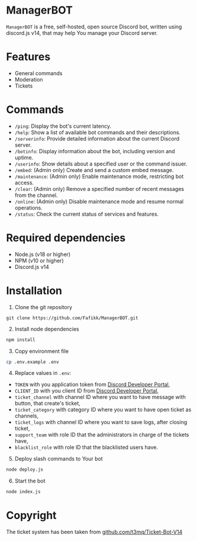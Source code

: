 # ManagerBOT

`ManagerBOT` is a free, self-hosted, open source Discord bot, written using discord.js v14, that may help You manage your Discord server.

# Features
- General commands
- Moderation
- Tickets

# Commands

- `/ping`: Display the bot's current latency.
- `/help`: Show a list of available bot commands and their descriptions.
- `/serverinfo`: Provide detailed information about the current Discord server.
- `/botinfo`: Display information about the bot, including version and uptime.
- `/userinfo`: Show details about a specified user or the command issuer.
- `/embed`: (Admin only) Create and send a custom embed message.
- `/maintenance`: (Admin only) Enable maintenance mode, restricting bot access.
- `/clear`: (Admin only) Remove a specified number of recent messages from the channel.
- `/online`: (Admin only) Disable maintenance mode and resume normal operations.
- `/status`: Check the current status of services and features.

# Required dependencies

-   Node.js (v18 or higher)
-   NPM (v10 or higher)
-   Discord.js v14

# Installation

1. Clone the git repository
```git
git clone https://github.com/Fafikk/ManagerBOT.git
```

2. Install node dependencies
```bash
npm install
```

3. Copy environment file
```bash
cp .env.example .env
```

4. Replace values in `.env`:
- `TOKEN` with you application token from [Discord Developer Portal](https://discord.com/developers/applications),
- `CLIENT_ID` with you client ID from [Discord Developer Portal](https://discord.com/developers/applications),
- `ticket_channel` with channel ID where you want to have message with button, that create's ticket,
- `ticket_category` with category ID where you want to have open ticket as channels,
- `ticket_logs` with channel ID where you want to save logs, after closing ticket,
- `support_team` with role ID that the administrators in charge of the tickets have,
- `blacklist_role` with role ID that the blacklisted users have.

5. Deploy slash commands to Your bot
```bash
node deploy.js
```

6. Start the bot
```bash
node index.js
```

# Copyright
The ticket system has been taken from [github.com/t3mq/Ticket-Bot-V14](https://github.com/t3mq/Ticket-Bot-V14)
